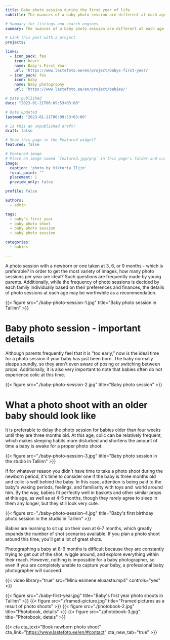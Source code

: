 ```yaml
---
title: Baby photo session during the first year of life
subtitle: The nuances of a baby photo session are different at each age

# Summary for listings and search engines
summary: The nuances of a baby photo session are different at each age

# Link this post with a project
projects: 

links:
  - icon_pack: fas
    icon: heart
    name: Baby's First Year
    url: 'https://www.lastefoto.ee/en/project/babys-first-year/'
  - icon_pack: fas
    icon: baby
    name: Baby photography
    url: 'https://www.lastefoto.ee/en/project/babies/'

# Date published
date: "2023-01-21T06:09:53+03:00"

# Date updated
lastmod: "2023-01-21T06:09:53+03:00"

# Is this an unpublished draft?
draft: false

# Show this page in the Featured widget?
featured: false

# Featured image
# Place an image named `featured.jpg/png` in this page's folder and customize its options here.
image:
  caption: 'photo by Viktoria Iljin'
  focal_point: ""
  placement: 1
  preview_only: false

profile: false

authors:
  - admin

tags:
  - baby's first year
  - baby photo shoot
  - baby photo session
  - baby photo session

categories:
  - babies

---
```

A photo session with a newborn or one taken at 3, 6, or 9 months - which is preferable? In order to get the most variety of images, how many photo sessions per year are ideal? Such questions are frequently made by young parents. Additionally, while the frequency of photo sessions is decided by each family individually based on their preferences and finances, the details of photo sessions at each age may be worthwhile as a recommendation.

{{< figure src="./baby-photo-session-1.jpg" title="Baby photo session in Tallinn" >}}

# Baby photo session - important details
Although parents frequently feel that it is "too early," now is the ideal time for a photo session if your baby has just been born. The baby normally sleeps soundly, so they aren't even aware of posing or switching between props. Additionally, it is also very important to note that babies often do not experience colic at this time.

{{< figure src="./baby-photo-session-2.jpg" title="Baby photo session" >}}

# What a photo shoot with an older baby should look like
It is preferable to delay the photo session for babies older than four weeks until they are three months old. At this age, colic can be relatively frequent, which makes sleeping habits more disturbed and shortens the amount of time a baby is awake for a proper photo shoot.

{{< figure src="./baby-photo-session-3.jpg" title="Baby photo session in the studio in Tallinn" >}}

If for whatever reason you didn't have time to take a photo shoot during the newborn period, it's time to consider one if the baby is three months old and colic is well behind the baby. In this case, attention is being paid to the baby's waking periods, feelings, and familiarity with toys and  world around him. By the way, babies fit perfectly well in baskets and other similar props at this age, as well as at 4-5 months, though they rarely agree to sleep in them any longer, but they still look very cute.

{{< figure src="./baby-photo-session-4.jpg" title="Baby's first birthday photo session in the studio in Tallinn" >}}

Babies are learning to sit up on their own at 6-7 months, which greatly expands the number of shot scenarios available. If you plan a photo shoot around this time, you'll get a lot of great shots. 

Photographing a baby at 8-9 months is difficult because they are constantly trying to get out of the shot, wiggle around, and explore everything within their reach. However, nothing is impossible for a baby photographer, so even if you are completely unable to capture your baby, a professional baby photographer will succeed.

{{< video library="true" src="Minu esimene eluaasta.mp4" controls="yes" >}}

{{< figure src="./baby-first-year.jpg" title="Baby's first year photo shoots in Tallinn" >}}
{{< figure src="./framed-picture.jpg" title="Framed pictures as a result of photo shoots" >}}
{{< figure src="./photobook-2.jpg" title="Photobook, details" >}}
{{< figure src="./photobook-3.jpg" title="Photobook, detais" >}}

{{< cta cta_text="Book newborn photo shoot" cta_link="https://www.lastefoto.ee/en/#contact" cta_new_tab="true" >}}
